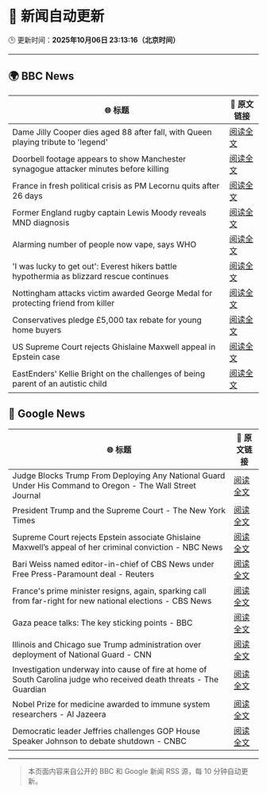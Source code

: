 # 🧠 新闻自动更新

🕒 更新时间：**2025年10月06日 23:13:16（北京时间）**

---

## 🌍 BBC News

| 🌐 标题 | 🔗 原文链接 |
|--------|-------------|
| Dame Jilly Cooper dies aged 88 after fall, with Queen playing tribute to 'legend' | [阅读全文](https://www.bbc.com/news/articles/cr5q0dr47mlo?at_medium=RSS&at_campaign=rss) |
| Doorbell footage appears to show Manchester synagogue attacker minutes before killing | [阅读全文](https://www.bbc.com/news/articles/c62ne93n090o?at_medium=RSS&at_campaign=rss) |
| France in fresh political crisis as PM Lecornu quits after 26 days | [阅读全文](https://www.bbc.com/news/articles/cewn9k0w9rxo?at_medium=RSS&at_campaign=rss) |
| Former England rugby captain Lewis Moody reveals MND diagnosis | [阅读全文](https://www.bbc.com/sport/rugby-union/articles/cz7rddrrlqno?at_medium=RSS&at_campaign=rss) |
| Alarming number of people now vape, says WHO | [阅读全文](https://www.bbc.com/news/articles/c1kwxjzeez3o?at_medium=RSS&at_campaign=rss) |
| 'I was lucky to get out': Everest hikers battle hypothermia as blizzard rescue continues | [阅读全文](https://www.bbc.com/news/articles/cj4ykkgxqwko?at_medium=RSS&at_campaign=rss) |
| Nottingham attacks victim awarded George Medal for protecting friend from killer | [阅读全文](https://www.bbc.com/news/articles/cjr5xyn421yo?at_medium=RSS&at_campaign=rss) |
| Conservatives pledge £5,000 tax rebate for young home buyers | [阅读全文](https://www.bbc.com/news/articles/c4gzv9j78dyo?at_medium=RSS&at_campaign=rss) |
| US Supreme Court rejects Ghislaine Maxwell appeal in Epstein case | [阅读全文](https://www.bbc.com/news/articles/cn83e6q7lq4o?at_medium=RSS&at_campaign=rss) |
| EastEnders' Kellie Bright on the challenges of being parent of an autistic child | [阅读全文](https://www.bbc.com/news/articles/c0jqy8pn275o?at_medium=RSS&at_campaign=rss) |

## 📰 Google News

| 🌐 标题 | 🔗 原文链接 |
|--------|-------------|
| Judge Blocks Trump From Deploying Any National Guard Under His Command to Oregon - The Wall Street Journal | [阅读全文](https://news.google.com/rss/articles/CBMiugFBVV95cUxOMDhjVkhLYVJramNKbXMtZi1RaExKTHNYT3djOUpfMzd6VjhsQl9IanJSdzc2OUs1WGVFcW02NllCT0Z0dW4wZzJIbTVmOHhxLWVvRVAwSHppeGNERDZvV1J4ay1jLTc1U2Z3NzJ6UDVsNFNrV2RwWlRLekRFV2lUZ05CVlhvWFJ2VXI1VXJPc1Y5ZnQtdGt6TW10VEc0emExb1BVVS1wcmdqcUlPdE1SU1V1YWllY2J5TXc?oc=5) |
| President Trump and the Supreme Court - The New York Times | [阅读全文](https://news.google.com/rss/articles/CBMinAFBVV95cUxONUMxeUVLX0w0eTl6UEVtRG5rMmgwblpQRWpQaE9haHJaTk0yQ2QxYU5CZG8wOEJJczVKRVdpTnk3a1pVN3VyZ21lVlRGOWFoeExfbUw5aEhxQ08ya2FIZ214dmFBbHhfcnUybGZELXJVa19qRnJUUzhIaU9kYnp2bE1UbjllTld5a1otMlpJZUpOSzRYZkNFMkNUTWo?oc=5) |
| Supreme Court rejects Epstein associate Ghislaine Maxwell’s appeal of her criminal conviction - NBC News | [阅读全文](https://news.google.com/rss/articles/CBMixwFBVV95cUxOb1h0N3hTY3VqQ0s3TE9XVHByaWpVY1AyOFc2ZE5qX2dGaW9RaUZuRFVPWnoyYkNQVVpBUlRVR0s1WmxDR1BWZWlVQW04ZzFka2IwZVRPSEptNDFyNnNJV0FsRnpUMkhSTUo4M2g0M1NmbkxjdmFqNFY4VkI0MndYVUs4cU50dVBFd1Zod2dDbUtLR0ZwemhqbTNTRVBqVVZuWVhsTmh6YTZJUzRpWU5rOW44MTRJSmpDbEYwb0xTOW1fSW5OM3dN0gFWQVVfeXFMUEJfOVpvU0ZuOFk2R1d1MVV3LTlYOHlhaE9VYlFfdjN0LWFic1h3VFNOazdqZjBpbHNQbE9vTjdrcC1KNzhMRVQydlRZWHhIN2hHblRQM0E?oc=5) |
| Bari Weiss named editor-in-chief of CBS News under Free Press-Paramount deal - Reuters | [阅读全文](https://news.google.com/rss/articles/CBMi0gFBVV95cUxQM1hzRGhiRl9jYi1UZWtTWjVQbUZFTzNuZlByNnNRakkwZXNjUzMtOUhhMkRhQnBrTlFDWkp0VERKR05XQWlPWGt5OFNwWmdFQjNmYUZEOFNaVTRWSmxReFdyM24tRWJOSWdHMDNGVkQybUh3RGswa1dEOXZMcTljdzRWNER3UDNtU21GVHJsTEpnLXlmT3piXzdwZDVSbGdTRnVBME5vY1VpWUt2QnN4RVNQQkVsR05aWEdpYnRQSFVXZjhYUkljUV94ckpqbDRYWUE?oc=5) |
| France's prime minister resigns, again, sparking call from far-right for new national elections - CBS News | [阅读全文](https://news.google.com/rss/articles/CBMikwFBVV95cUxPcHRXTEg5OU5hR1NsZjBnRWtyWWJoTGNscWVYbC1Pa2dldUZSN21oY0tSTGZTaHZ1NmNGZWVhQ1JVSHZlRnI0Q3lBUDlUUXZKMm4zajB3cDlqMVBNWXNhWFJLdUpQLTlpY2k1dEo1VjRRUHROY2Z2M28zd1UyS1N0MlZpYzF4dnl5Tjluam5fYmlYeWfSAZgBQVVfeXFMTVdBbTFPMldEWHJHLUhsZ1RFWGFRRy1ZaThLNFRybHkwbHZsaWtGTDdoQ1ZIYWlhazhKdDZWN0lUMzliVEJ5czBJTUlsSzktYXhuS0Z3Zi1WUmlsRWlRTEFVNFpKTHlmOFVhSXJFMy0wS0JtV1FMaUZpUmZzU2FUNDJRRFA2aDl3Z2d6NGFEMFJzeXEtemxsUmI?oc=5) |
| Gaza peace talks: The key sticking points - BBC | [阅读全文](https://news.google.com/rss/articles/CBMiWkFVX3lxTE10ZHlKd2tZaE1hZ3JmWFh0VF9uUm5maHhvSXFTbDlpWFViR3BQdk9XOTE5Y1ZZZlA0ODZqQm5hU1FIc3VEY3ZLVXFzMVd4cG9wYm1kaFNyRG9Td9IBX0FVX3lxTE1KMHJNLWtpeTNPaURWUzFFcUVCNURYQTQ0UlFkSFNMYm1UUnprLXk1SlhuS1hNUVN5QTc2VFMyQVlsaXJvTEpyUktSaFNPZ21ZWmJLcFdZUEcyNUxPMU1B?oc=5) |
| Illinois and Chicago sue Trump administration over deployment of National Guard - CNN | [阅读全文](https://news.google.com/rss/articles/CBMie0FVX3lxTE5FdnhQWkV4SUJoZF83QmQ5S0Ftc1F1UFFncnRNeGxaOHNXQUlDRF82Q0hFQlVfR3hsV0Y1M1Z1TUx1aGpmdDc4UWc1WGhqWjFGTlJDUlkyMC1vcGZvRnR4Mi0wVUwwcmFmek1EVC1JOGZQaVdkYjhzQlY0WQ?oc=5) |
| Investigation underway into cause of fire at home of South Carolina judge who received death threats - The Guardian | [阅读全文](https://news.google.com/rss/articles/CBMihgFBVV95cUxQRUx3MlIxd0h2WXVWekhNNk9lV1dIenJKWDRqMEgtVDE3MjYyRi1TNWluem9GcnV2a2ZYMmxsTmo0alZFZGxDZGRXWlhiNlFEblpHc3J5cWJfS3pULXFRc3hhcWJwd01nbGVOMjBwbzJ0N0FvM3BBNTFRNm9FTElFbkFqRU1QUQ?oc=5) |
| Nobel Prize for medicine awarded to immune system researchers - Al Jazeera | [阅读全文](https://news.google.com/rss/articles/CBMipAFBVV95cUxQREVmcDBQYkI5NXhHRS1lOHhSRks4M3l0Zk05QWV3eG1zNjBjY3VSS0F6Qnl0YTdSbUU1Q3FjSWo5WU45VERhTUg3cjBTckpqcEtDdGxZcndMQ0RlYTd5azg2YWR1NTMwYVZUMF9UX0RLQ09ldE1fZEJUZ2YyUVQwZ0R6Y0c2NnppajVycDZpUDVjd3FRdzhwZVBZN09QSmlCSThhWdIBqgFBVV95cUxPQ1AyQnZHbGs1SlM5RFJNM01jR0cxaF9veG1WZnBFSVoyNEdWaUhnMmJQenlIU3NnSGlSZV8zeGdFWVJSVDFnR2VwMUVxbXY5cmxGWi1pemhZQ2QyTmp2eFhVSTk2S0QwaFFuYS0ybVZRbEdwS1FMdml5VVQ3X3dGSm5iZWt3RC1HZVpRSC1LYXhvR3M1UUJsZWU3UjdGXzdyd253bXVhdzNtUQ?oc=5) |
| Democratic leader Jeffries challenges GOP House Speaker Johnson to debate shutdown - CNBC | [阅读全文](https://news.google.com/rss/articles/CBMihwFBVV95cUxNUk5ZbjFFTHZ5MmZCWFNZd21sTFl5UUhZZmVPN1JfRVI1UmNDX0NrVHdPdXdkMHRvN0dEeVRub0NuMDBqRHFfWDlYZ3o1WEY1OTZ0OWtZYjJfZlJMQTBiQzVJcFZFcEFoZUpkWnQxN3FWSElJaUpnQ1RYTXBDMm1aTjVLSzd0Yk3SAYwBQVVfeXFMTWpQYXNfSjdxVzd0d3pFcFpJZlA3dUt4WVNnSXVSekE2d0M3R21NZkNhbG5HaTNfc2w3TEJYamxvandERWdHNDUwVWtjdEVNdDNEMm1waDFEN3R3c09lZlN6aXh0d2ZiLVRHdGRVQzJFTmhPLWMxYzQwWjR6WDIzbEpyeFdLamh4RVhobzM?oc=5) |

---
> 本页面内容来自公开的 BBC 和 Google 新闻 RSS 源，每 10 分钟自动更新。